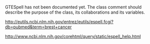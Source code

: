 GTESpell has not been documented yet. The class comment should describe the purpose of the class, its collaborations and its variables.

http://eutils.ncbi.nlm.nih.gov/entrez/eutils/espell.fcgi?db=pubmed&term=brest+cancer

http://www.ncbi.nlm.nih.gov/corehtml/query/static/espell_help.html